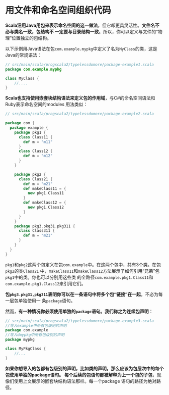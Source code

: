 用文件和命名空间组织代码
===================================================================================
**Scala沿用Java用包来表示命名空间的这一做法**，但它却更具灵活性。**文件名不必与类名一致，包结构不
一定要与目录结构一致**。所以，你可以定义与文件的“物理”位置独立的包结构。

以下示例用Java语法在包`com.example.mypkg`中定义了名为`MyClass`的类，这是Java的常规语法：
```java
// src/main/scala/progscala2/typelessdomore/package-example1.scala
package com.example.mypkg

class MyClass {
    //....
}
```
**Scala也支持使用嵌套块结构语法来定义包的作用域**，与C#的命名空间语法和Ruby表示命名空间的modules
用法类似：
```scala
// src/main/scala/progscala2/typelessdomore/package-example2.scala

package com {
  package example {
    package pkg1 {
      class Class11 {
        def m = "m11"
      }
      class Class12 {
        def m = "m12"
      }
    }

    package pkg2 {
      class Class21 {
        def m = "m21"
        def makeClass11 = {
          new pkg1.Class11
        }
        def makeClass12 = {
          new pkg1.Class12
        }
      }
    }
    package pkg3.pkg31.pkg311 {
      class Class311 {
        def m = "m21"
      }
    }
  }
}
```
`pkg1`和`pkg2`这两个包定义在包`com.example`中。在这两个包中，共有3个类。在包`pkg2`的类`Class21`
中，`makeClass11`和`makeClass12`方法展示了如何引用“兄弟”包`pkg1`中的类。你也可以分别用这些类
的全路径`com.example.pkg1.Class11`和`com.example.pkg1.Class12`来引用它们。

**包`pkg3.pkg31,pkg311`表明你可以在一条语句中将多个包“链接”在一起**。不必为每一层包单独使用一
条`package`语句。

然而，**有一种情况你必须使用单独的`package`语句。我们称之为连续包声明**：
```scala
// scr/main/scala/progscala2/typelessdomore/package-example3.scala
//导入example中所有包级别的声明
package com.example
//导入dmypkg中所有包级别的声明
package mypkg 

class MyPkgClass {
    //...
}
```
**如果你想导入的包都有包级别的声明，比如类的声明，那么应该为包层次中的每个包使用单独的package语句。
每个后续的包语句都被解释为上一个包的子包**，就像们使用上文展示的嵌套块结构语法那样。每一个package
语句的路径为绝对路径。




